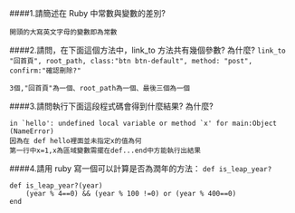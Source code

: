 ####1.請簡述在 Ruby 中常數與變數的差別?
```
開頭的大寫英文字母的變數即為常數
```
####2.請問，在下面這個方法中，link_to 方法共有幾個參數? 為什麼? ```link_to "回首頁", root_path, class:"btn btn-default", method: "post", confirm:"確認刪除?"```
```
3個,"回首頁"為一個、root_path為一個、最後三個為一個
```
####3.請問執行下面這段程式碼會得到什麼結果? 為什麼?
```
in `hello': undefined local variable or method `x' for main:Object (NameError)
因為在 def hello裡面並未指定x的值為何
第一行中x=1,x為區域變數需擺在def...end中方能執行出結果
```
####4.請用 ruby 寫一個可以計算是否為潤年的方法： ```def is_leap_year?```
```
def is_leap_year?(year)
	(year % 4==0) && (year % 100 !=0) or (year % 400==0)
end
```